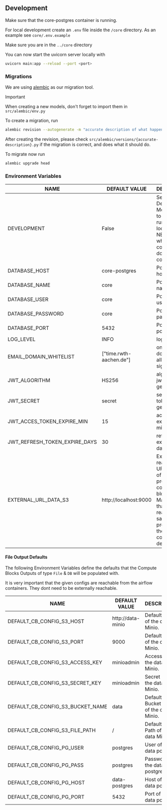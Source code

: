## Development

Make sure that the core-postgres container is running.

For local development create an `.env` file inside the `/core` directory.
As an example see `core/.env.example`

Make sure you are in the `../core` directory

You can now start the uvicorn server locally with

```sh
uvicorn main:app --reload --port <port>
```

### Migrations

We are using [alembic](https://alembic.sqlalchemy.org/en/latest/) as our migration tool.

> [!IMPORTANT]
> When creating a new models, don't forget to import them in `src/alembic/env.py` 

To create a migration, run

```sh
alembic revision --autogenerate -m "accurate description of what happens"
```

After creating the revision, please check `src/alembic/versions/{accurate-description}.py`
if the migration is correct, and does what it should do.

To migrate now run

```sh
alembic upgrade head
```

### Environment Variables

| NAME                              | DEFAULT VALUE             | DESCRIPTION                               |
| ----------------------------------| --------------------------| ------------------------------------------|
| DEVELOPMENT                       | False                     | Sets Development Mode. Set it to True when running core locally, NEVER use when running core in a docker container |
| DATABASE_HOST                     | core-postgres             | PostgresDB host                           |
| DATABASE_NAME                     | core                      | PostgresDB name                           |
| DATABASE_USER                     | core                      | PostgresDB user                           |
| DATABASE_PASSWORD                 | core                      | PostgresDB password                       |
| DATABASE_PORT                     | 5432                      | PostgreDB port                            |
| LOG_LEVEL                         | INFO                      | log-level                                 |
| EMAIL_DOMAIN_WHITELIST            | ["time.rwth-aachen.de"]   | only these domains are allowed to sign up |
| JWT_ALGORITHM                     | HS256                     | algorithm for jwt token generation        |
| JWT_SECRET                        | secret                    | secret for jwt token generation           |
| JWT_ACCES_TOKEN_EXPIRE_MIN        | 15                        | access token expire time in minutes       |
| JWT_REFRESH_TOKEN_EXPIRE_DAYS     | 30                        | refresh token expire time in days         |
| EXTERNAL_URL_DATA_S3              | http://localhost:9000     | Externally reachable URL with Port of Minio provided for compute block storage. Make sure that this reaches the same Minio provided by the following config defaults. |

#### File Output Defaults

The following Environment Variables define the defaults that the Compute Blocks Outputs of type `File` & `DB` will be populated with.

It is very important that the given configs are reachable from the airflow containers. They dont need to be
externally reachable.

| NAME                              | DEFAULT VALUE             | DESCRIPTION                               |
| ----------------------------------| --------------------------| ------------------------------------------|
| DEFAULT_CB_CONFIG_S3_HOST         | http://data-minio         | Default Host of the data Minio.         |
| DEFAULT_CB_CONFIG_S3_PORT         | 9000                      | Default Port of the data Minio.         |
| DEFAULT_CB_CONFIG_S3_ACCESS_KEY   | minioadmin                | Access Key of the data Minio.         |
| DEFAULT_CB_CONFIG_S3_SECRET_KEY   | minioadmin                | Secret Key of the data Minio.         |
| DEFAULT_CB_CONFIG_S3_BUCKET_NAME  | data                      | Default Bucket value of the data Minio.         |
| DEFAULT_CB_CONFIG_S3_FILE_PATH    | /                         | Default File Path of the data Minio.         |
| DEFAULT_CB_CONFIG_PG_USER         | postgres         | User of the data postgres.         |
| DEFAULT_CB_CONFIG_PG_PASS         | postgres                      | Password for the data postgres.         |
| DEFAULT_CB_CONFIG_PG_HOST         | data-postgres | Host of the data postgres.         |
| DEFAULT_CB_CONFIG_PG_PORT         | 5432 | Port of the data postgres.         |
